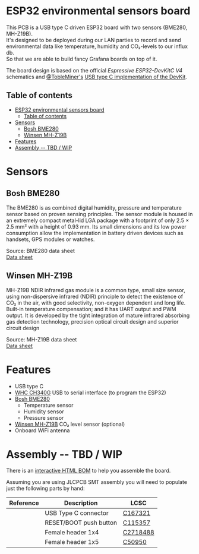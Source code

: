 # ESP32 environmental sensors board

This PCB is a USB type C driven ESP32 board with two sensors (BME280, MH-Z19B).  
It's designed to be deployed during our LAN parties to record and send environmental data like temperature, humidity and CO₂-levels to our influx db.  
So that we are able to build fancy Grafana boards on top of it.

The board design is based on the official *Espressive ESP32-DevKitC V4* schematics and [@TobleMiner's][tobleminer] [USB type C implementation of the DevKit][tobleminer_devkit].

## Table of contents

- [ESP32 environmental sensors board](#esp32-environmental-sensors-board)
  - [Table of contents](#table-of-contents)
- [Sensors](#sensors)
  - [Bosh BME280](#bosh-bme280)
  - [Winsen MH-Z19B](#winsen-mh-z19b)
- [Features](#features)
- [Assembly -- TBD / WIP](#assembly----tbd--wip)

# Sensors

## Bosh BME280

The BME280 is as combined digital humidity, pressure and temperature sensor based on proven
sensing principles. The sensor module is housed in an extremely compact metal-lid LGA package with
a footprint of only 2.5 × 2.5 mm² with a height of 0.93 mm. Its small dimensions and its low power
consumption allow the implementation in battery driven devices such as handsets, GPS modules or
watches.

Source: BME280 data sheet  
[Data sheet][bme280_data_sheet]


## Winsen MH-Z19B

MH-Z19B NDIR infrared gas module is a common type, small size sensor, using non-dispersive infrared (NDIR)
principle to detect the existence of CO₂ in the air, with good selectivity, non-oxygen dependent and long
life. Built-in temperature compensation; and it has UART output and PWM output. It is developed by the
tight integration of mature infrared absorbing gas detection technology, precision optical circuit design and
superior circuit design

Source: MH-Z19B data sheet  
[Data sheet][wh-z19b_data_sheet]


# Features

  * USB type C
  * [WHC CH340G][ch340g_data_sheet] USB to serial interface (to program the ESP32)
  * [Bosh BME280][bme280_data_sheet]
    * Temperature sensor
    * Humidity sensor
    * Pressure sensor
  * [Winsen MH-Z19B][wh-z19b_data_sheet] CO₂ level sensor (optional)
  * Onboard WiFi antenna


# Assembly -- TBD / WIP

There is an [interactive HTML BOM][bom] to help you assemble the board.

Assuming you are using JLCPCB SMT assembly you will need to populate just the following parts by hand:

| Reference | Description            | LCSC       |
| --------- | ---------------------- | ---------- |
|           | USB Type C connector   | [C167321]  |
|           | RESET/BOOT push button | [C115357]  |
|           | Female header 1x4      | [C2718488] |
|           | Female header 1x5      | [C50950]   |



[tobleminer]: https://github.com/TobleMiner
[tobleminer_devkit]: https://github.com/TobleMiner/ESP32-Devkit-Type-C
[bme280_data_sheet]: https://ae-bst.resource.bosch.com/media/_tech/media/datasheets/BST-BME280-DS002.pdf
[wh-z19b_data_sheet]: https://www.winsen-sensor.com/d/files/MH-Z19B.pdf
[ch340g_data_sheet]: http://www.wch-ic.com/downloads/file/79.html?time=2022-03-05%2004:29:24&code=w22QT3jQR4FM0SrIxIGGBQY0Q6dh2u690pWEflgr
[bom]: https://gsh-lan.github.io/esp32_env_sensors/ibom.html

[C167321]: https://lcsc.com/product-detail/USB-Connectors_Jing-Extension-of-the-Electronic-Co-C167321_C167321.html
[C115357]: https://lcsc.com/product-detail/Tactile-Switches_ALPS_SKRKAEE020_3-4-2-1-57N_C115357.html
[C2718488]: https://lcsc.com/product-detail/Female-Headers_BOOMELE-Boom-Precision-Elec-C2718488_C2718488.html
[C50950]: https://lcsc.com/product-detail/Female-Headers_BOOMELE-Boom-Precision-Elec-C50950_C50950.html